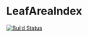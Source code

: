 # LeafAreaIndex

[![Build Status](https://travis-ci.org/Ken-B/LeafAreaIndex.jl.svg?branch=master)](https://travis-ci.org/Ken-B/LeafAreaIndex.jl)

